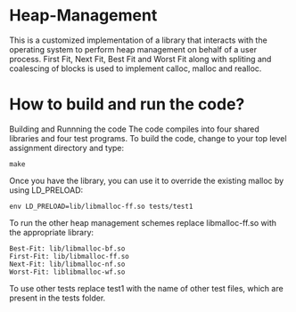 # Heap-Management
This is a customized implementation of a library that interacts with the operating system to perform heap management on behalf of a user process. 
First Fit, Next Fit, Best Fit and Worst Fit along with spliting and coalescing of blocks is used to implement calloc, malloc and realloc.

# How to build and run the code?
Building and Runnning the code
The code compiles into four shared libraries and four test programs. To build the code, change to your top level assignment directory and type:
```{C}
make
 ```
Once you have the library, you can use it to override the existing malloc by using LD_PRELOAD:
```{C}
env LD_PRELOAD=lib/libmalloc-ff.so tests/test1
```
To run the other heap management schemes replace libmalloc-ff.so with the appropriate library:
```{C}
Best-Fit: lib/libmalloc-bf.so
First-Fit: lib/libmalloc-ff.so
Next-Fit: lib/libmalloc-nf.so
Worst-Fit: liblibmalloc-wf.so 
```
To use other tests replace test1 with the name of other test files, which are present in the tests folder.

